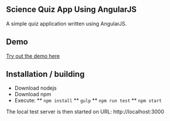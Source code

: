 ## Science Quiz App Using AngularJS
A simple quiz application written using AngularJS.

## Demo
<a href="http://www.kriik.com/ng-quiz" target="_blank">Try out the demo here</a>

## Installation / building
 * Download nodejs
 * Download npm
 * Execute:
 ** `npm install`
 ** `gulp`
 ** `npm run test`
 ** `npm start`

The local test server is then started on URL: http://localhost:3000
